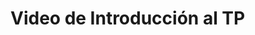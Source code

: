 # Video de Introducción al TP

<YouTube v="Cfmau03_1SA"/>

<!-- TODO: Usar en cada sección los links de faq.utnso.com.ar -->
